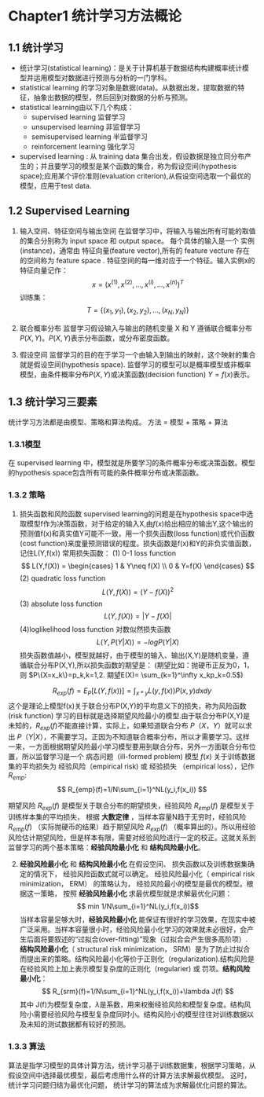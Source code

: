 # Chapter1 统计学习方法概论
## 1.1 统计学习
* 统计学习(statistical learning)：是关于计算机基于数据结构构建概率统计模型并运用模型对数据进行预测与分析的一门学科。
* statistical learning 的学习对象是数据(data)。从数据出发，提取数据的特征，抽象出数据的模型，然后回到对数据的分析与预测。
* statistical learning由以下几个构成：
  * supervised learning 监督学习
  * unsupervised learning 非监督学习
  * semisupervised learning 半监督学习
  * reinforcement learning  强化学习
* supervised learning : 从 training data 集合出发，假设数据是独立同分布产生的；并且要学习的模型是某个函数的集合，称为假设空间(hypothesis space);应用某个评价准则(evaluation criterion),从假设空间选取一个最优的模型，应用于test data.

## 1.2 Supervised Learning
1. 输入空间、特征空间与输出空间
在监督学习中，将输入与输出所有可能的取值的集合分别称为 input space 和 output space。
每个具体的输入是一个 实例(instance)，通常由 特征向量(feature vector),所有的 feature vecture 存在的空间称为 feature space . 特征空间的每一维对应于一个特征。输入实例x的特征向量记作：
$$ x = (x^{(1)},x^{(2)},...,x^{(i)},...,x^{(n)})^T $$
训练集：
$$ T = \{(x_1,y_1),(x_2,y_2),...,(x_N,y_N)\} $$

2. 联合概率分布
    监督学习假设输入与输出的随机变量 X 和 Y 遵循联合概率分布 $P(X,Y)$。$P(X,Y)$表示分布函数，或分布密度函数。

3. 假设空间
   监督学习的目的在于学习一个由输入到输出的映射，这个映射的集合就是假设空间(hypothesis space).
   监督学习的模型可以是概率模型或非概率模型，由条件概率分布$P(X,Y)$或决策函数(decision function) $Y=f(x)$表示。

## 1.3 统计学习三要素
统计学习方法都是由模型、策略和算法构成。
方法 = 模型 + 策略 + 算法

### 1.3.1模型
在 supervised learning 中，模型就是所要学习的条件概率分布或决策函数。模型的hypothesis space包含所有可能的条件概率分布或决策函数。

### 1.3.2 策略
1. 损失函数和风险函数
 supervised learning的问题是在hypothesis space中选取模型f作为决策函数，对于给定的输入X,由$f(x)$给出相应的输出Y,这个输出的预测值f(x)和真实值Y可能不一致，用一个损失函数(loss function)或代价函数(cost function)来度量预测错误的程度。损失函数是f(x)和Y的非负实值函数，记住L(Y,f(x))
 常用损失函数：
(1) 0-1 loss function
$$ L(Y,f(X)) = \begin{cases}
    1 & Y\neq f(X) \\
    0 & Y=f(X)
\end{cases} $$
(2) quadratic loss function
$$ L(Y,f(X))=(Y-f(X))^2 $$
(3) absolute loss function
$$ L(Y,f(X))=|Y - f(X) |$$
(4)loglikelihood loss function 对数似然损失函数
$$ L(Y,P(Y|X)) = -logP(Y|X) $$
损失函数值越小，模型就越好，由于模型的输入、输出(X,Y)是随机变量，遵循联合分布P(X,Y),所以损失函数的期望是：
(期望比如：抛硬币正反为0，1，则 $P\{X=x_k\}=p_k,k=1,2. 期望E(X)= \sum_{k=1}^\infty x_kp_k=0.5$)

$$ R_{exp}(f)=E_P[L(Y,f(x))]=\int_{x*y} L(y,f(x))P(x,y)dxdy$$
这个是理论上模型f(x)关于联合分布P(X,Y)的平均意义下的损失，称为风险函数(risk function)
学习的目标就是选择期望风险最小的模型.由于联合分布P(X,Y)是未知的，$R_{exp}(f)$不能直接计算，实际上，如果知道联合分布 $P（X，Y）$就可以求出 $P（Y|X）$，不需要学习。正因为不知道联合概率分布，所以才需要学习。这样一来，一方面根据期望风险最小学习模型要用到联合分布，另外一方面联合分布位置，所以监督学习是一个 病态问题（ill-formed problem)
模型 $f(x)$ 关于训练数据集的平均损失为 经验风险（empirical risk) 或 经验损失 （empirical loss），记作 $R_{emp}$:
$$ R_{emp}(f)=1/N\sum_{i=1}^NL(y_i,f(x_i)) $$

期望风险 $R_{exp}(f)$ 是模型关于联合分布的期望损失，经验风险 $R_{emp}(f)$ 是模型关于训练样本集的平均损失， 根据 **大数定律** ，当样本容量N趋于无穷时，经验风险 $R_{emp}(f)$ （实际抛硬币的结果）趋于期望风险 $R_{exp}(f)$ （概率算出的）。所以用经验风险估计期望风险，但是样本有限，需要对经验风险进行一定的校正。这就关系到监督学习的两个基本策略：**经验风险最小化** 和 **结构风险最小化**。

2. **经验风险最小化** 和 **结构风险最小化**
在假设空间、 损失函数以及训练数据集确定的情况下， 经验风险函数式就可以确定。 经验风险最小化（ empirical risk minimization， ERM） 的策略认为， 经验风险最小的模型是最优的模型。根据这一策略， 按照 **经验风险最小化** 求最优模型就是求解最优化问题：
$$ min 1/N\sum_{i=1}^NL(y_i,f(x_i))$$
当样本容量足够大时，**经验风险最小化** 能保证有很好的学习效果，在现实中被广泛采用。当样本容量很小时，经验风险最小化学习的效果就未必很好，会产生后面将要叙述的“过拟合(over-fitting)”现象（过拟合会产生很多高阶项）.
**结构风险最小化**（ structural risk minimization， SRM）是为了防止过拟合而提出来的策略。结构风险最小化等价于正则化（regularization).结构风险是在经验风险上加上表示模型复杂度的正则化（regularier) 或 罚项。**结构风险最小化**：
$$ R_{srm}(f)=1/N\sum_{i=1}^NL(y_i,f(x_i))+\lambda J(f) $$
其中 J(f)为模型复杂度，$\lambda$是系数，用来权衡经验风险和模型复杂度。结构风险小需要经验风险与模型复杂度同时小。结构风险小的模型往往对训练数据以及未知的测试数据都有较好的预测。

### 1.3.3 算法
算法是指学习模型的具体计算方法，统计学习基于训练数据集，根据学习策略，从假设空间中选择最优模型，最后考虑用什么样的计算方法求解最优模型。
这时， 统计学习问题归结为最优化问题， 统计学习的算法成为求解最优化问题的算法。